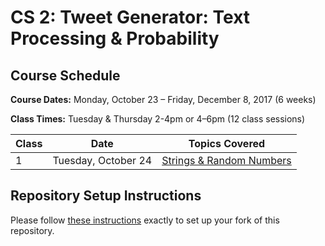 # CS 2: Tweet Generator: Text Processing & Probability

## Course Schedule

**Course Dates:** Monday, October 23 – Friday, December 8, 2017 (6 weeks)

**Class Times:** Tuesday & Thursday 2-4pm or 4–6pm (12 class sessions)


| Class | Date                   | Topics Covered                             |
| ----- | ---------------------- | ------------------------------------------ |
| 1     | Tuesday, October 24    | [Strings & Random Numbers](Class1.md)      |


## Repository Setup Instructions

Please follow [these instructions](Setup.md) exactly to set up your fork of this repository.

